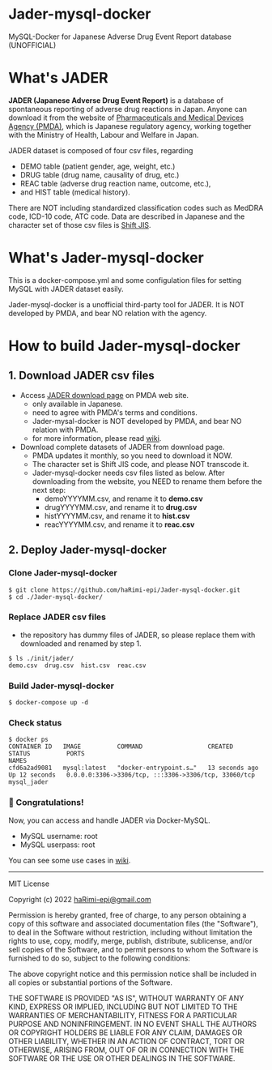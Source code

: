 # Jader-mysql-docker

MySQL-Docker for Japanese Adverse Drug Event Report database (UNOFFICIAL)


# What's JADER

**JADER (Japanese Adverse Drug Event Report)** is a database of spontaneous reporting of adverse drug reactions in Japan. Anyone can download it from the website of [Pharmaceuticals and Medical Devices Agency (PMDA)](https://www.pmda.go.jp/english/about-pmda/outline/0005.html), which is Japanese regulatory agency, working together with the Ministry of Health, Labour and Welfare in Japan.

JADER dataset is composed of four csv files, regarding 
- DEMO table (patient gender, age, weight, etc.) 
- DRUG table (drug name, causality of drug, etc.)
- REAC table (adverse drug reaction name, outcome, etc.),
- and HIST table (medical history). 

There are NOT including standardized classification codes such as MedDRA code, ICD-10 code, ATC code. Data are described in Japanese and the character set of those csv files is [Shift JIS](https://en.wikipedia.org/wiki/Shift_JIS).


# What's Jader-mysql-docker

This is a docker-compose.yml and some configulation files for setting MySQL with JADER dataset easily.

Jader-mysql-docker is a unofficial third-party tool for JADER. It is NOT developed by PMDA, and bear NO relation with the agency.


# How to build Jader-mysql-docker

## 1. Download JADER csv files
- Access [JADER download page](https://www.pmda.go.jp/safety/info-services/drugs/adr-info/suspected-adr/0005.html) on PMDA web site.
  - only available in Japanese.
  - need to agree with PMDA's terms and conditions.
  - Jader-mysal-docker is NOT developed by PMDA, and bear NO relation with PMDA.
  - for more information, please read [wiki](https://github.com/haRimi-epi/Jader-mysql-docker/wiki/download-JADER#how-to-download-jader-csv-files).
- Download complete datasets of JADER from download page.
  - PMDA updates it monthly, so you need to download it NOW.
  - The character set is Shift JIS code, and please NOT transcode it.
  - Jader-mysql-docker needs csv files listed as below. After downloading from the website, you NEED to rename them before the next step:
    - demoYYYYMM.csv, and rename it to **demo.csv**
    - drugYYYYMM.csv, and rename it to **drug.csv**
    - histYYYYMM.csv, and rename it to **hist.csv**
    - reacYYYYMM.csv, and rename it to **reac.csv**

## 2. Deploy Jader-mysql-docker
### Clone Jader-mysql-docker
~~~
$ git clone https://github.com/haRimi-epi/Jader-mysql-docker.git
$ cd ./Jader-mysql-docker/
~~~

### Replace JADER csv files
- the repository has dummy files of JADER, so please replace them with downloaded and renamed by step 1.
~~~
$ ls ./init/jader/
demo.csv  drug.csv  hist.csv  reac.csv
~~~

### Build Jader-mysql-docker
~~~
$ docker-compose up -d
~~~

### Check status
~~~
$ docker ps
CONTAINER ID   IMAGE          COMMAND                  CREATED          STATUS          PORTS                                                  NAMES
cfd6a2ad9081   mysql:latest   "docker-entrypoint.s…"   13 seconds ago   Up 12 seconds   0.0.0.0:3306->3306/tcp, :::3306->3306/tcp, 33060/tcp   mysql_jader
~~~

### :confetti_ball: Congratulations!
Now, you can access and handle JADER via Docker-MySQL.

- MySQL username: root
- MySQL userpass: root

You can see some use cases in [wiki](https://github.com/haRimi-epi/Jader-mysql-docker/wiki).


---
MIT License

Copyright (c) 2022 haRimi-epi@gmail.com

Permission is hereby granted, free of charge, to any person obtaining a copy
of this software and associated documentation files (the "Software"), to deal
in the Software without restriction, including without limitation the rights
to use, copy, modify, merge, publish, distribute, sublicense, and/or sell
copies of the Software, and to permit persons to whom the Software is
furnished to do so, subject to the following conditions:

The above copyright notice and this permission notice shall be included in all
copies or substantial portions of the Software.

THE SOFTWARE IS PROVIDED "AS IS", WITHOUT WARRANTY OF ANY KIND, EXPRESS OR
IMPLIED, INCLUDING BUT NOT LIMITED TO THE WARRANTIES OF MERCHANTABILITY,
FITNESS FOR A PARTICULAR PURPOSE AND NONINFRINGEMENT. IN NO EVENT SHALL THE
AUTHORS OR COPYRIGHT HOLDERS BE LIABLE FOR ANY CLAIM, DAMAGES OR OTHER
LIABILITY, WHETHER IN AN ACTION OF CONTRACT, TORT OR OTHERWISE, ARISING FROM,
OUT OF OR IN CONNECTION WITH THE SOFTWARE OR THE USE OR OTHER DEALINGS IN THE
SOFTWARE.
